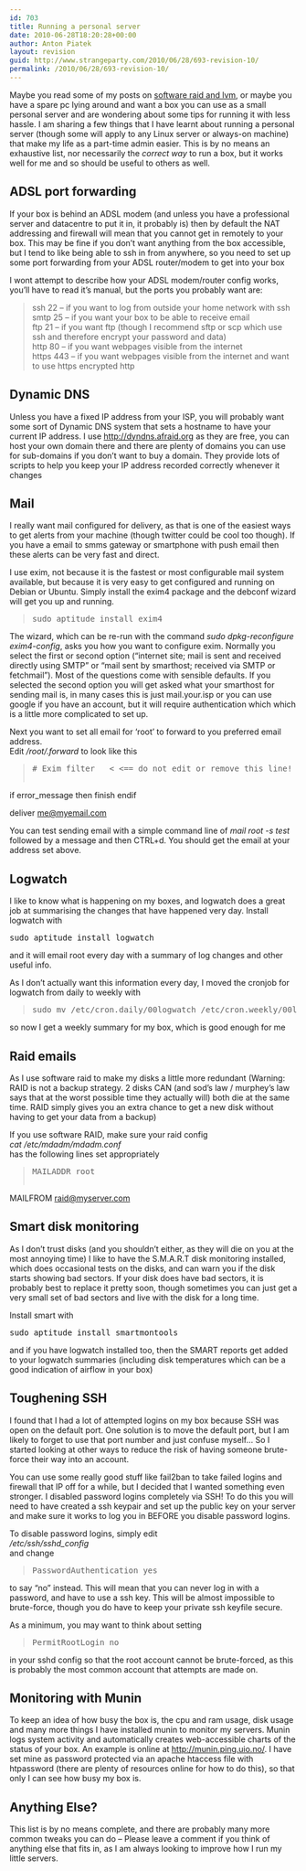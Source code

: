 ```yaml
---
id: 703
title: Running a personal server
date: 2010-06-28T18:20:28+00:00
author: Anton Piatek
layout: revision
guid: http://www.strangeparty.com/2010/06/28/693-revision-10/
permalink: /2010/06/28/693-revision-10/
---
```

Maybe you read some of my posts on [software raid and lvm](http://www.strangeparty.com/2008/05/24/software-raid1-and-lvm-on-debian-etch/), or maybe you have a spare pc lying around and want a box you can use as a small personal server and are wondering about some tips for running it with less hassle. I am sharing a few things that I have learnt about running a personal server (though some will apply to any Linux server or always-on machine) that make my life as a part-time admin easier. This is by no means an exhaustive list, nor necessarily the _correct way_ to run a box, but it works well for me and so should be useful to others as well.

## ADSL port forwarding

If your box is behind an ADSL modem (and unless you have a professional server and datacentre to put it in, it probably is) then by default the NAT addressing and firewall will mean that you cannot get in remotely to your box. This may be fine if you don&#8217;t want anything from the box accessible, but I tend to like being able to ssh in from anywhere, so you need to set up some port forwarding from your ADSL router/modem to get into your box

I wont attempt to describe how your ADSL modem/router config works, you&#8217;ll have to read it&#8217;s manual, but the ports you probably want are:

> ssh 22 &#8211; if you want to log from outside your home network with ssh  
> smtp 25 &#8211; if you want your box to be able to receive email  
> ftp 21 &#8211; if you want ftp (though I recommend sftp or scp which use ssh and therefore encrypt your password and data)  
> http 80 &#8211; if you want webpages visible from the internet  
> https 443 &#8211; if you want webpages visible from the internet and want to use https encrypted http

## Dynamic DNS

Unless you have a fixed IP address from your ISP, you will probably want some sort of Dynamic DNS system that sets a hostname to have your current IP address. I use <http://dyndns.afraid.org> as they are free, you can host your own domain there and there are plenty of domains you can use for sub-domains if you don&#8217;t want to buy a domain. They provide lots of scripts to help you keep your IP address recorded correctly whenever it changes

## Mail

I really want mail configured for delivery, as that is one of the easiest ways to get alerts from your machine (though twitter could be cool too though). If you have a email to smms gateway or smartphone with push email then these alerts can be very fast and direct.

I use exim, not because it is the fastest or most configurable mail system available, but because it is very easy to get configured and running on Debian or Ubuntu. Simply install the exim4 package and the debconf wizard will get you up and running.

> <pre>sudo aptitude install exim4</pre>

The wizard, which can be re-run with the command _sudo dpkg-reconfigure exim4-config_, asks you how you want to configure exim. Normally you select the first or second option (&#8220;internet site; mail is sent and received directly using SMTP&#8221; or &#8220;mail sent by smarthost; received via SMTP or fetchmail&#8221;). Most of the questions come with sensible defaults. If you selected the second option you will get asked what your smarthost for sending mail is, in many cases this is just mail.your.isp or you can use google if you have an account, but it will require authentication which which is a little more complicated to set up.

Next you want to set all email for &#8216;root&#8217; to forward to you preferred email address.  
Edit _/root/.forward_ to look like this

> <pre># Exim filter   &lt; &lt;== do not edit or remove this line!

if error_message then finish endif

deliver me@myemail.com</pre>

You can test sending email with a simple command line of _mail root -s test_ followed by a message and then CTRL+d. You should get the email at your address set above.

## Logwatch

I like to know what is happening on my boxes, and logwatch does a great job at summarising the changes that have happened very day. Install logwatch with

<pre>sudo aptitude install logwatch</pre>

and it will email root every day with a summary of log changes and other useful info.

As I don&#8217;t actually want this information every day, I moved the cronjob for logwatch from daily to weekly with

> <pre>sudo mv /etc/cron.daily/00logwatch /etc/cron.weekly/00logwatch</pre>

so now I get a weekly summary for my box, which is good enough for me

## Raid emails

As I use software raid to make my disks a little more redundant (Warning: RAID is not a backup strategy. 2 disks CAN (and sod&#8217;s law / murphey&#8217;s law says that at the worst possible time they actually will) both die at the same time. RAID simply gives you an extra chance to get a new disk without having to get your data from a backup)

If you use software RAID, make sure your raid config  
_cat /etc/mdadm/mdadm.conf_  
has the following lines set appropriately

> <pre>MAILADDR root
MAILFROM raid@myserver.com</pre>

## Smart disk monitoring

As I don&#8217;t trust disks (and you shouldn&#8217;t either, as they will die on you at the most annoying time) I like to have the S.M.A.R.T disk monitoring installed, which does occasional tests on the disks, and can warn you if the disk starts showing bad sectors. If your disk does have bad sectors, it is probably best to replace it pretty soon, though sometimes you can just get a very small set of bad sectors and live with the disk for a long time.

Install smart with

<pre>sudo aptitude install smartmontools</pre>

and if you have logwatch installed too, then the SMART reports get added to your logwatch summaries (including disk temperatures which can be a good indication of airflow in your box)

## Toughening SSH

I found that I had a lot of attempted logins on my box because SSH was open on the default port. One solution is to move the default port, but I am likely to forget to use that port number and just confuse myself&#8230; So I started looking at other ways to reduce the risk of having someone brute-force their way into an account.

You can use some really good stuff like fail2ban to take failed logins and firewall that IP off for a while, but I decided that I wanted something even stronger. I disabled password logins completely via SSH! To do this you will need to have created a ssh keypair and set up the public key on your server and make sure it works to log you in BEFORE you disable password logins.

To disable password logins, simply edit  
_/etc/ssh/sshd_config_  
and change

> <pre>PasswordAuthentication yes</pre>

to say &#8220;no&#8221; instead. This will mean that you can never log in with a password, and have to use a ssh key. This will be almost impossible to brute-force, though you do have to keep your private ssh keyfile secure.

As a minimum, you may want to think about setting

> <pre>PermitRootLogin no</pre>

in your sshd config so that the root account cannot be brute-forced, as this is probably the most common account that attempts are made on.

## Monitoring with Munin

To keep an idea of how busy the box is, the cpu and ram usage, disk usage and many more things I have installed munin to monitor my servers. Munin logs system activity and automatically creates web-accessible charts of the status of your box. An example is online at <a>http://munin.ping.uio.no/</a>. I have set mine as password protected via an apache htaccess file with htpassword (there are plenty of resources online for how to do this), so that only I can see how busy my box is.

## Anything Else?

This list is by no means complete, and there are probably many more common tweaks you can do &#8211; Please leave a comment if you think of anything else that fits in, as I am always looking to improve how I run my little servers.